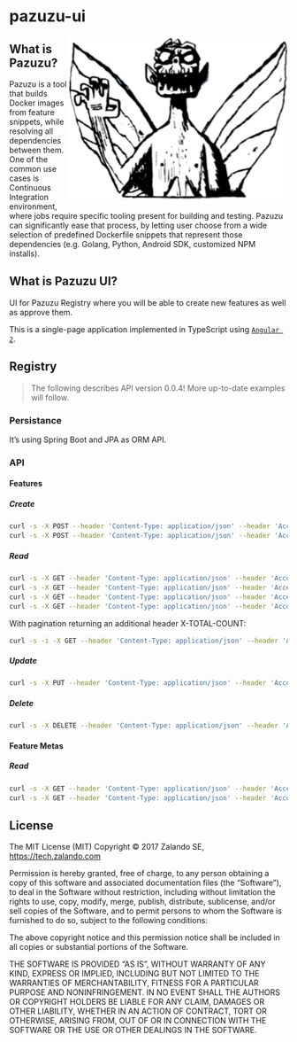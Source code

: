 # pazuzu-ui

<img align="right" height="300" src="/pazuzu-logo.png">

What is Pazuzu?
---------------

Pazuzu is a tool that builds Docker images from feature snippets, while
resolving all dependencies between them. One of the common use cases is
Continuous Integration environment, where jobs require specific tooling present
for building and testing. Pazuzu can significantly ease that process, by letting user
choose from a wide selection of predefined Dockerfile snippets that represent
those dependencies (e.g. Golang, Python, Android SDK, customized NPM installs).

What is Pazuzu UI?
------------------

UI for Pazuzu Registry where you will be able to create new features as well as
approve them.

This is a single-page application implemented in TypeScript using
[`Angular 2`](https://angular.io).

Registry
--------

> The following describes API version 0.0.4! More up-to-date examples will follow.

### Persistance

It’s using Spring Boot and JPA as ORM API.

### API

#### Features

##### Create

```bash
curl -s -X POST --header 'Content-Type: application/json' --header 'Accept: application/json' -d '{ "meta": { "name": "java", "description": "openjdk", "author": "mlehmann1" }, "snippet": "FROM openjdk:7" }' 'http://localhost:8080/api/features'
curl -s -X POST --header 'Content-Type: application/json' --header 'Accept: application/json' -d '{ "meta": { "name": "scala", "description": "scala", "author": "mlehmann1", "dependencies": ["java"] }, "snippet": "FROM hseeberger/scala-sbt" }' 'http://localhost:8080/api/features'
```

##### Read

```bash
curl -s -X GET --header 'Content-Type: application/json' --header 'Accept: application/json' 'http://localhost:8080/api/features'
curl -s -X GET --header 'Content-Type: application/json' --header 'Accept: application/json' 'http://localhost:8080/api/resolved-features?names=java'
curl -s -X GET --header 'Content-Type: application/json' --header 'Accept: application/json' 'http://localhost:8080/api/resolved-features?names=java,scala'
curl -s -X GET --header 'Content-Type: application/json' --header 'Accept: application/json' 'http://localhost:8080/api/resolved-features?names=java&names=scala'
```

With pagination returning an additional header X-TOTAL-COUNT:

```bash
curl -s -i -X GET --header 'Content-Type: application/json' --header 'Accept: application/json' 'http://localhost:8080/api/features?offset=0&limit=0'
```

##### Update

```bash
curl -s -X PUT --header 'Content-Type: application/json' --header 'Accept: application/json' -d '{ "snippet": "FROM openjdk:8" }' 'http://localhost:8080/api/features/java'
```

##### Delete

```bash
curl -s -X DELETE --header 'Content-Type: application/json' --header 'Accept: application/json' 'http://localhost:8080/api/features/scala'
```

#### Feature Metas

##### Read

```bash
curl -s -X GET --header 'Content-Type: application/json' --header 'Accept: application/json' 'http://localhost:8080/api/feature-metas'
curl -s -X GET --header 'Content-Type: application/json' --header 'Accept: application/json' 'http://localhost:8080/api/feature-metas/java'
```

License
-------

The MIT License (MIT)
Copyright © 2017 Zalando SE, https://tech.zalando.com

Permission is hereby granted, free of charge, to any person obtaining a copy
of this software and associated documentation files (the “Software”), to deal
in the Software without restriction, including without limitation the rights
to use, copy, modify, merge, publish, distribute, sublicense, and/or sell
copies of the Software, and to permit persons to whom the Software is
furnished to do so, subject to the following conditions:

The above copyright notice and this permission notice shall be included in
all copies or substantial portions of the Software.

THE SOFTWARE IS PROVIDED “AS IS”, WITHOUT WARRANTY OF ANY KIND, EXPRESS OR
IMPLIED, INCLUDING BUT NOT LIMITED TO THE WARRANTIES OF MERCHANTABILITY,
FITNESS FOR A PARTICULAR PURPOSE AND NONINFRINGEMENT. IN NO EVENT SHALL THE
AUTHORS OR COPYRIGHT HOLDERS BE LIABLE FOR ANY CLAIM, DAMAGES OR OTHER
LIABILITY, WHETHER IN AN ACTION OF CONTRACT, TORT OR OTHERWISE, ARISING FROM,
OUT OF OR IN CONNECTION WITH THE SOFTWARE OR THE USE OR OTHER DEALINGS IN
THE SOFTWARE.
